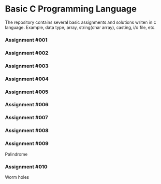 # Basic C Programming Language

The repository contains several basic assignments and solutions writen in c language.
Example, data type, array, string(char array), casting, i/o file, etc.

### Assignment #001

### Assignment #002

### Assignment #003

### Assignment #004

### Assignment #005

### Assignment #006

### Assignment #007

### Assignment #008

### Assignment #009
Palindrome

### Assignment #010
Worm holes
